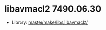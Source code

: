 # libavmacl2 7490.06.30
 - Library: [master/make/libs/libavmacl2/](https://github.com/Freetz-NG/freetz-ng/tree/master/make/libs/libavmacl2/)

